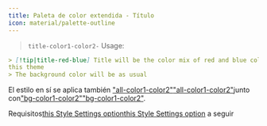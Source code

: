 ```yaml
---
title: Paleta de color extendida - Título
icon: material/palette-outline
---
```

> `title-color1-color2-`
Usage:

```md
> [!tip|title-red-blue] Title will be the color mix of red and blue colors of 
this theme
> The background color will be as usual
```

El estilo en sí se aplica también
["all-color1-color2"](../combined-styling/page-10.md)["all-color1-color2"](../combined-styling/page-10.md)junto con["bg-color1-color2"](../bg-styling/page-10.md)["bg-color1-color2"](../bg-styling/page-10.md).

Requisitos[this Style Settings option](../../Style-Settings/Editor/Accent-Colors/index.md#enabled-extended-color-palette)[this Style Settings option](../../Style-Settings/Editor/Accent-Colors/index.md#enabled-extended-color-palette)
a seguir

